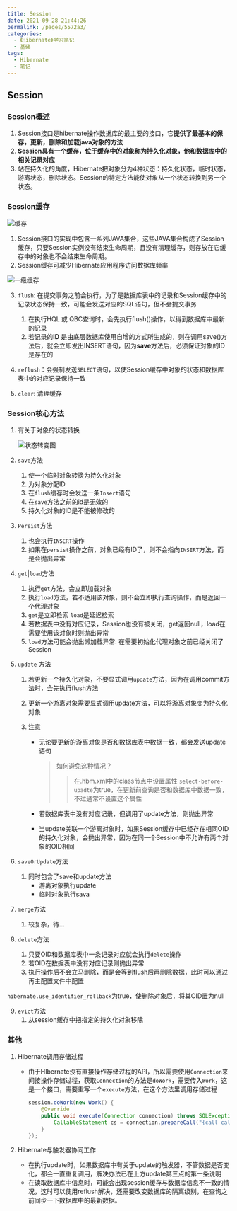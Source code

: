 ```yaml
---
title: Session
date: 2021-09-28 21:44:26
permalink: /pages/5572a3/
categories:
  - 《Hibernate》学习笔记
  - 基础
tags:
  - Hibernate
  - 笔记
---
```


## Session

### Session概述

1. Session接口是hibernate操作数据库的最主要的接口，它**提供了最基本的保存，更新，删除和加载java对象的方法**
2. **Session具有一个缓存，位于缓存中的对象称为持久化对象，他和数据库中的相关记录对应**
3. 站在持久化的角度，Hibernate把对象分为4种状态：持久化状态，临时状态，游离状态，删除状态。Session的特定方法能使对象从一个状态转换到另一个状态。

### Session缓存

![缓存](https://atts.w3cschool.cn/attachments/image/wk/hibernate/hibernate_cache.jpg)

1. Session接口的实现中包含一系列JAVA集合，这些JAVA集合构成了Session缓存，只要Session实例没有结束生命周期，且没有清理缓存，则存放在它缓存中的对象也不会结束生命周期。
2. Session缓存可减少Hibernate应用程序访问数据库频率

![一级缓存](https://img-blog.csdn.net/20180824195400486?watermark/2/text/aHR0cHM6Ly9ibG9nLmNzZG4ubmV0L2xzeDIwMTc=/font/5a6L5L2T/fontsize/400/fill/I0JBQkFCMA==/dissolve/70)

3. `flush`: 在提交事务之前会执行，为了是数据库表中的记录和Session缓存中的记录状态保持一致，可能会发送对应的SQL语句，但不会提交事务
   1. 在执行HQL 或 QBC查询时，会先执行flush()操作，以得到数据库中最新的记录
   2. 若记录的**ID** 是由底层数据库使用自增的方式所生成的，则在调用save()方法后，就会立即发出INSERT语句，因为**save**方法后，必须保证对象的ID是存在的

4. `reflush`：会强制发送`SELECT`语句，以使Session缓存中对象的状态和数据库表中的对应记录保持一致

5. `clear`: 清理缓存

### Session核心方法

1. 有关于对象的状态转换

   ![状态转变图](https://img-blog.csdn.net/20180907085421962?watermark/2/text/aHR0cHM6Ly9ibG9nLmNzZG4ubmV0L3FxXzQyMjQ1MjE5/font/5a6L5L2T/fontsize/400/fill/I0JBQkFCMA==/dissolve/70)

2. `save`方法
   1. 使一个临时对象转换为持久化对象
   2. 为对象分配ID
   3. 在`flush`缓存时会发送一条`Insert`语句
   4. 在`save`方法之前的id是无效的
   5. 持久化对象的ID是不能被修改的

3. `Persist`方法
   1. 也会执行`INSERT`操作
   2. 如果在`persist`操作之前，对象已经有ID了，则不会指向`INSERT`方法，而是会抛出异常

4. `get`|`load`方法
   1.  执行`get`方法，会立即加载对象
   2. 执行`load`方法，若不适用该对象，则不会立即执行查询操作，而是返回一个代理对象
   3. `get`是立即检索  `load`是延迟检索
   4. 若数据表中没有对应记录，Session也没有被关闭，get返回null，load在需要使用该对象时则抛出异常
   5. `load`方法可能会抛出懒加载异常: 在需要初始化代理对象之前已经关闭了Session

5. `update` 方法

   1. 若更新一个持久化对象，不要显式调用`update`方法，因为在调用commit方法时，会先执行flush方法

   2. 更新一个游离对象需要显式调用update方法，可以将游离对象变为持久化对象

   3. 注意

      + 无论要更新的游离对象是否和数据库表中数据一致，都会发送update语句

        > 如何避免这种情况？
        >
        > > 在.hbm.xml中的class节点中设置属性 `select-before-upadte`为true，在更新前查询是否和数据库中数据一致，不过通常不设置这个属性 

      + 若数据库表中没有对应记录，但调用了update方法，则抛出异常
      + 当update关联一个游离对象时，如果Session缓存中已经存在相同OID的持久化对象，会抛出异常，因为在同一个Session中不允许有两个对象的OID相同

6. `saveOrUpdate`方法
   1. 同时包含了save和update方法
      + 游离对象执行update
      + 临时对象执行sava

7. `merge`方法
   1. 较复杂，待...

8. `delete`方法
   1. 只要OID和数据库表中一条记录对应就会执行`delete`操作
   2. 若OID在数据表中没有对应记录则抛出异常
   3. 执行操作后不会立马删除，而是会等到flush后再删除数据，此时可以通过再主配置文件中配置

`hibernate.use_identifier_rollback`为true，使删除对象后，将其OID置为null

9. `evict`方法 
   1. 从session缓存中把指定的持久化对象移除

### 其他

1. Hibernate调用存储过程

   + 由于HIbernate没有直接操作存储过程的API，所以需要使用`Connection`来间接操作存储过程，获取`Connection`的方法是`doWork`，需要传入`Work`，这是一个接口，需要重写一个`execute`方法，在这个方法里调用存储过程

     ```java
     session.doWork(new Work() {
         @Override
         public void execute(Connection connection) throws SQLException {
             CallableStatement cs = connection.prepareCall("{call callback()}");
         }
     });
     ```

2. Hibernate与触发器协同工作
   + 在执行update时，如果数据库中有关于update的触发器，不管数据是否变化，都会一直重复调用，解决办法已在上方update第三点的第一条说明
   + 在读取数据库中信息时，可能会出现session缓存与数据库信息不一致的情况，这时可以使用reflush解决，还需要改变数据库的隔离级别，在查询之前同步一下数据库中的最新数据。